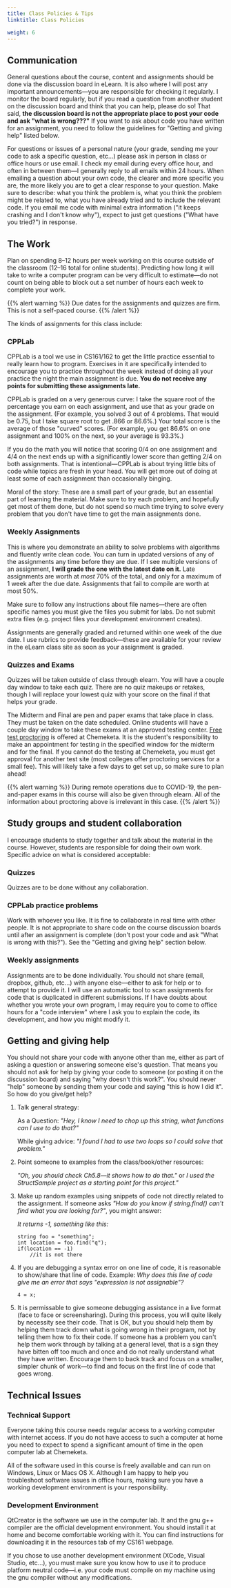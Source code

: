 ```yaml
---
title: Class Policies & Tips
linktitle: Class Policies

weight: 6
---
```


## Communication

General questions about the course, content and assignments should be
done via the discussion board in eLearn. It is also where I will post
any important announcements—you are responsible for checking it
regularly. I monitor the board regularly, but if you read a question
from another student on the discussion board and think that you can
help, please do so\! That said, **the discussion board is not the
appropriate place to post your code and ask "what is wrong???"** If you
want to ask about code you have written for an assignment, you need to
follow the guidelines for "Getting and giving help" listed below.

For questions or issues of a personal nature (your grade, sending me
your code to ask a specific question, etc...) please ask in person in
class or office hours or use email. I check my email during every office
hour, and often in between them—I generally reply to all emails within
24 hours. When emailing a question about your own code, the clearer and
more specific you are, the more likely you are to get a clear response
to your question. Make sure to describe: what you think the problem is,
what you think the problem might be related to, what you have already
tried and to include the relevant code. If you email me code with
minimal extra information ("it keeps crashing and I don't know why"),
expect to just get questions ("What have you tried?") in response.

## The Work

Plan on spending 8–12 hours per week working on this course outside of
the classroom (12–16 total for online students). Predicting how long it
will take to write a computer program can be very difficult to
estimate—do not count on being able to block out a set number of hours each
week to complete your work.

{{% alert warning %}}
Due dates for the assignments and quizzes are firm.
This is not a self-paced course.
{{% /alert %}}

The kinds of assignments for this class include:

### CPPLab

CPPLab is a tool we use in CS161/162 to get the little practice
essential to really learn how to program. Exercises in it are
specifically intended to encourage you to practice throughout the week
instead of doing all your practice the night the main assignment is due.
**You do not receive any points for submitting these assignments late.**

CPPLab is graded on a very generous curve: I take the square root of
the percentage you earn on each assignment, and use that as your grade on
the assignment. (For example, you solved 3 out of 4 problems. That would be
0.75, but I take square root to get .866 or 86.6%.) Your total score is
the average of those "curved" scores. (For example, you get 86.6% on one
assignment and 100% on the next, so your average is 93.3%.)

If you do the math you will notice that scoring 0/4 on one assignment
and 4/4 on the next ends up with a significantly lower score than
getting 2/4 on both assignments. That is intentional—CPPLab is about
trying little bits of code while topics are fresh in your head. You will
get more out of doing at least some of each assignment than
occasionally binging.

Moral of the story: These are a small part of your grade, but an
essential part of learning the material. Make sure to try each problem,
and hopefully get most of them done, but do not spend so much time trying
to solve every problem that you don't have time to get the main
assignments done.

### Weekly Assignments

This is where you demonstrate an ability to solve problems with
algorithms and fluently write clean code. You can turn in updated
versions of any of the assignments any time before they are due. If I
see multiple versions of an assignment, **I will grade the one with the
latest date on it.** Late assignments are worth at *most* 70% of the
total, and only for a maximum of 1 week after the due date. Assignments
that fail to compile are worth at most 50%.

Make sure to follow any instructions about file names—there are often
specific names you must give the files you submit for labs. Do not
submit extra files (e.g. project files your development environment
creates).

Assignments are generally graded and returned within one week of the due
date. I use rubrics to provide feedback—these are available for your
review in the eLearn class site as soon as your assignment is graded.

### Quizzes and Exams

Quizzes will be taken outside of class through elearn. You will have a
couple day window to take each quiz. There are no quiz makeups or
retakes, though I will replace your lowest quiz with your score on the
final if that helps your grade.

The Midterm and Final are pen and paper exams that take place in class.
They must be taken on the date scheduled. Online students will have a
couple day window to take these exams at an approved testing center.
[Free test proctoring](https://www.chemeketa.edu/students/student-services/testing-services/) is offered at Chemeketa.
It is the student's responsibility to make an appointment for testing in
the specified window for the midterm and for the final. If you cannot do
the testing at Chemeketa, you must get approval for another test site
(most colleges offer proctoring services for a small fee). This will
likely take a few days to get set up, so make sure to plan ahead\!

{{% alert warning %}}
During remote operations due to COVID-19, the pen-and-paper exams in
this course will also be given through elearn. All of the information
about proctoring above is irrelevant in this case.
{{% /alert %}}

## Study groups and student collaboration

I encourage students to study together and talk about the material in
the course. However, students are responsible for doing their own work.
Specific advice on what is considered acceptable:

### Quizzes

Quizzes are to be done without any collaboration.  

### CPPLab practice problems

Work with whoever you like. It is fine to collaborate in real time
with other people. It is not appropriate to share code on the course
discussion boards until after an assignment is complete (don't post
your code and ask "What is wrong with this?"). See the "Getting and
giving help" section below.

### Weekly assignments

Assignments are to be done individually. You should not share
(email, dropbox, github, etc...) with anyone else—either to ask
for help or to attempt to provide it. I will use an automatic tool
to scan assignments for code that is duplicated in different
submissions. If I have doubts about whether you wrote your own
program, I may require you to come to office hours for a "code
interview" where I ask you to explain the code, its development, and
how you might modify it.

## Getting and giving help

You should not share your code with anyone other than me, either as part
of asking a question or answering someone else's question. That means
you should not ask for help by giving your code to someone (or posting
it on the discussion board) and saying "why doesn't this work?". You
should never "help" someone by sending them your code and saying "this
is how I did it". So how do you give/get help?

1.  Talk general strategy:
    
    As a Question: *"Hey, I know I need to chop up this string, what
    functions can I use to do that?"*
    
    While giving advice: *"I found I had to use two loops so I could
    solve that problem."*

2.  Point someone to examples from the class/book/other resources:
    
    *"Oh, you should check Ch5.8—it shows how to do that."* or *I used
    the StructSample project as a starting point for this project."*

3.  Make up random examples using snippets of code not directly related
    to the assignment. If someone asks *"How do you know if
    string.find() can't find what you are looking for?"*, you might
    answer:
    
    *It returns -1, something like this:*  
    ```
    string foo = "something";
    int location = foo.find("q");
    if(location == -1)
        //it is not there
    ```

4.  If you are debugging a syntax error on one line of code, it is
    reasonable to show/share that line of code. Example: *Why does this
    line of code give me an error that says "expression is not
    assignable"?*  
    ```   
    4 = x;
    ```

5.  It is permissable to give someone debugging assistance in a live
    format (face to face or screensharing). During this process, you
    will quite likely by necessity see their code. That is OK, but you
    should help them by helping them track down what is going wrong in
    their program, not by telling them how to fix their code. If someone
    has a problem you can't help them work through by talking at a
    general level, that is a sign they have bitten off too much and once
    and do not really understand what they have written. Encourage them
    to back track and focus on a smaller, simpler chunk of work—to
    find and focus on the first line of code that goes wrong.

## Technical Issues

### Technical Support

Everyone taking this course needs regular access to a working computer
with internet access. If you do not have access to such a computer at
home you need to expect to spend a significant amount of time in the
open computer lab at Chemeketa.

All of the software used in this course is freely available and can run
on Windows, Linux or Macs OS X. Although I am happy to help you
troubleshoot software issues in office hours, making sure you have a
working development environment is your responsibility.

### Development Environment

QtCreator is the software we use in the computer lab. It and the gnu g++
compiler are the official development environment. You should install it
at home and become comfortable working with it. You can find
instructions for downloading it in the resources tab of my CS161
webpage.

If you chose to use another development environment (XCode, Visual
Studio, etc...), you must make sure you know how to use it to produce
platform neutral code—i.e. your code must compile on my machine using
the gnu compiler without any modifications.
